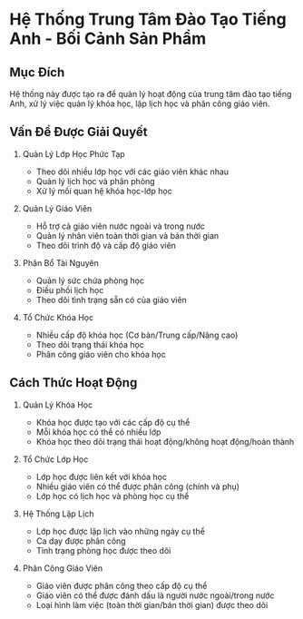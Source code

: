 # Hệ Thống Trung Tâm Đào Tạo Tiếng Anh - Bối Cảnh Sản Phẩm

## Mục Đích
Hệ thống này được tạo ra để quản lý hoạt động của trung tâm đào tạo tiếng Anh, xử lý việc quản lý khóa học, lập lịch học và phân công giáo viên.

## Vấn Đề Được Giải Quyết
1. Quản Lý Lớp Học Phức Tạp
   - Theo dõi nhiều lớp học với các giáo viên khác nhau
   - Quản lý lịch học và phân phòng
   - Xử lý mối quan hệ khóa học-lớp học

2. Quản Lý Giáo Viên
   - Hỗ trợ cả giáo viên nước ngoài và trong nước
   - Quản lý nhân viên toàn thời gian và bán thời gian
   - Theo dõi trình độ và cấp độ giáo viên

3. Phân Bổ Tài Nguyên
   - Quản lý sức chứa phòng học
   - Điều phối lịch học
   - Theo dõi tình trạng sẵn có của giáo viên

4. Tổ Chức Khóa Học
   - Nhiều cấp độ khóa học (Cơ bản/Trung cấp/Nâng cao)
   - Theo dõi trạng thái khóa học
   - Phân công giáo viên cho khóa học

## Cách Thức Hoạt Động
1. Quản Lý Khóa Học
   - Khóa học được tạo với các cấp độ cụ thể
   - Mỗi khóa học có thể có nhiều lớp
   - Khóa học theo dõi trạng thái hoạt động/không hoạt động/hoàn thành

2. Tổ Chức Lớp Học
   - Lớp học được liên kết với khóa học
   - Nhiều giáo viên có thể được phân công (chính và phụ)
   - Lớp học có lịch học và phòng học cụ thể

3. Hệ Thống Lập Lịch
   - Lớp học được lập lịch vào những ngày cụ thể
   - Ca dạy được phân công
   - Tình trạng phòng học được theo dõi

4. Phân Công Giáo Viên
   - Giáo viên được phân công theo cấp độ cụ thể
   - Giáo viên có thể được đánh dấu là người nước ngoài/trong nước
   - Loại hình làm việc (toàn thời gian/bán thời gian) được theo dõi